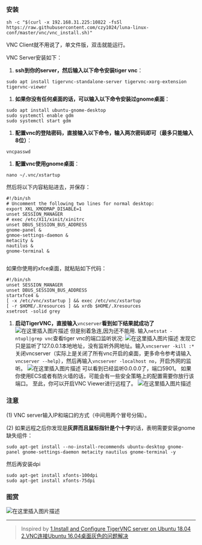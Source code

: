 ### 安装 
```shell
sh -c "$(curl -x 192.168.31.225:10822 -fsSl https://raw.githubusercontent.com/czy1024/luna-linux-conf/master/vnc/vnc_install.sh)"
```


VNC Client就不用说了，单文件版，双击就能运行。

VNC Server安装如下：

1. **ssh到你的server，然后输入以下命令安装tiger vnc**：

```shell
sudo apt install tigervnc-standalone-server tigervnc-xorg-extension tigervnc-viewer

```

1. **如果你没有任何桌面的话，可以输入以下命令安装过gnome桌面**：

```shell
sudo apt install ubuntu-gnome-desktop
sudo systemctl enable gdm
sudo systemctl start gdm

```

1. **配置vnc的登陆密码，直接输入以下命令，输入两次密码即可（最多只能输入8位）**：

```shell
vncpasswd

```

1. **配置vnc使用gnome桌面**：

```shell
nano ~/.vnc/xstartup

```

然后将以下内容粘贴进去，并保存：

```shell
#!/bin/sh
# Uncomment the following two lines for normal desktop:
export XKL_XMODMAP_DISABLE=1
unset SESSION_MANAGER
# exec /etc/X11/xinit/xinitrc
unset DBUS_SESSION_BUS_ADDRESS
gnome-panel &
gnmoe-settings-daemon &
metacity &
nautilus &
gnome-terminal &


```

如果你使用的xfce桌面，就粘贴如下代码：

```shell
#!/bin/sh 
unset SESSION_MANAGER 
unset DBUS_SESSION_BUS_ADDRESS 
startxfce4 & 
[ -x /etc/vnc/xstartup ] && exec /etc/vnc/xstartup 
[ -r $HOME/.Xresources ] && xrdb $HOME/.Xresources 
xsetroot -solid grey

```

1. **启动TigerVNC，直接输入**`vncserver`**看到如下结果就成功了**
   ![在这里插入图片描述](https://img-blog.csdnimg.cn/20191121141703662.jpg)
   但是别着急连,因为还不能用. 输入`netstat -ntupl|grep vnc`查看tiger vnc的端口监听状况:
   ![在这里插入图片描述](https://img-blog.csdnimg.cn/20191121141940642.jpg)
   发现它只是监听了127.0.0.1本地地址，没有监听外网地址。输入`vncserver -kill :*`关闭vncserver（实际上是关闭了所有vnc开启的桌面，更多命令参考请输入`vncserver --help`），然后再输入`vncserver -localhost no`，开启外网的监听。
   ![在这里插入图片描述](https://img-blog.csdnimg.cn/20191121142528917.jpg?x-oss-process=image/watermark,type_ZmFuZ3poZW5naGVpdGk,shadow_10,text_aHR0cHM6Ly9jYXRzaGl0b25lLmJsb2cuY3Nkbi5uZXQ=,size_16,color_FFFFFF,t_70)
   可以看到已经监听0.0.0.0了，端口5901。
   如果你使用ECS或者有防火墙的话，可能会有一些安全策略上的配置需要你放行该端口。
   至此，你可以开启VNC Viewer进行远程了。
   ![在这里插入图片描述](https://img-blog.csdnimg.cn/20191121145230255.jpg?x-oss-process=image/watermark,type_ZmFuZ3poZW5naGVpdGk,shadow_10,text_aHR0cHM6Ly9jYXRzaGl0b25lLmJsb2cuY3Nkbi5uZXQ=,size_16,color_FFFFFF,t_70)

### 注意

(1) VNC server输入IP和端口的方式（中间用两个冒号分隔）。

(2) 如果远程之后你发现是**灰屏而且鼠标指针是个十字**的话，表明需要安装gnome缺失组件：

```shell
sudo apt-get install --no-install-recommends ubuntu-desktop gnome-panel gnome-settings-daemon metacity nautilus gnome-terminal -y

```

然后再安装dpi

```shell
sudo apt-get install xfonts-100dpi
sudo apt-get install xfonts-75dpi

```

### 图赏

![在这里插入图片描述](https://img-blog.csdnimg.cn/20191121144358233.jpg?x-oss-process=image/watermark,type_ZmFuZ3poZW5naGVpdGk,shadow_10,text_aHR0cHM6Ly9jYXRzaGl0b25lLmJsb2cuY3Nkbi5uZXQ=,size_16,color_FFFFFF,t_70)

------

> Inspired by
> [1.Install and Configure TigerVNC server on Ubuntu 18.04](https://www.cyberciti.biz/faq/install-and-configure-tigervnc-server-on-ubuntu-18-04/)
> [2.VNC连接Ubuntu 16.04桌面灰色的问题解决](https://blog.csdn.net/ypbsyy/article/details/80096757)